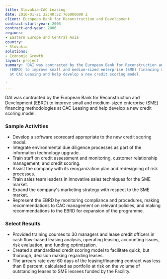 ```yaml
---
title: Slovakia—CAC Leasing
date: 2016-01-21 22:40:52.765000000 Z
client: European Bank for Reconstruction and Development
contract-start-year: 2005
contract-end-year: 2006
regions:
- Eastern Europe and Central Asia
country:
- Slovakia
solutions:
- Economic Growth
layout: project
summary: 'DAI was contracted by the European Bank for Reconstruction and Development
  (EBRD) to improve small and medium-sized enterprise (SME) financing methodologies
  at CAC Leasing and help develop a new credit scoring model.

'
---
```


DAI was contracted by the European Bank for Reconstruction and Development (EBRD) to improve small and medium-sized enterprise (SME) financing methodologies at CAC Leasing and help develop a new credit scoring model.

###  Sample Activities

* Develop a software scorecard appropriate to the new credit scoring model.
* Integrate environmental due diligence processes as part of the information technology upgrade.
* Train staff on credit assessment and monitoring, customer relationship management, and credit scoring.
* Assist the company with its reorganization plan and redesigning of risk processes.
* Train sales team leaders in innovative sales techniques for the SME market.
* Expand the company's marketing strategy with respect to the SME market.
* Represent the EBRD by monitoring compliance and procedures, making recommendations to CAC management on relevant policies, and making recommendations to the EBRD for expansion of the programme.

###  Select Results

* Provided training courses to 30 managers and lease credit officers in cash flow-based leasing analysis, operating leasing, accounting issues, risk evaluation, and funding optimization.
* Created a standardized credit scoring model to facilitate quick, but thorough, decision making regarding leases.
* The arrears rate over 60 days of the leasing/financing contract was less than 8 percent, calculated as portfolio at risk on the volume of outstanding leases to SME lessees funded by the Facility.
